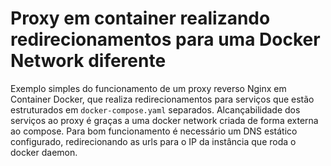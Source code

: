 # Proxy em container realizando redirecionamentos para uma Docker Network diferente
  Exemplo simples do funcionamento de um proxy reverso Nginx em Container Docker, que realiza redirecionamentos para serviços que estão estruturados em `docker-compose.yaml` separados. Alcançabilidade dos serviços ao proxy é graças a uma docker network criada de forma externa ao compose.
  Para bom funcionamento é necessário um DNS estático configurado, redirecionando as urls para o IP da instância que roda o docker daemon.
